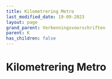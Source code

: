 ```yaml
---
title: Kilometrering Metro
last_modified_date: 19-09-2023
layout: page
grand_parent: Verkenningsvoorschriften
parent: K
has_children: false
---
```


Kilometrering Metro
===================


